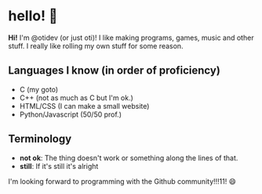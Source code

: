 # hello! :wave:
**Hi!** I'm @otidev (or just oti)! I like making programs, games, music and other stuff. I really like rolling my own stuff for some reason.

## Languages I know (in order of proficiency)
- C (my goto)
- C++ (not as much as C but I'm ok.)
- HTML/CSS (I can make a small website)
- Python/Javascript (50/50 prof.)

## Terminology
- **not ok**: The thing doesn't work or something along the lines of that.
- **still**: If it's still it's alright

I'm looking forward to programming with the Github community!!!11! :smile:
